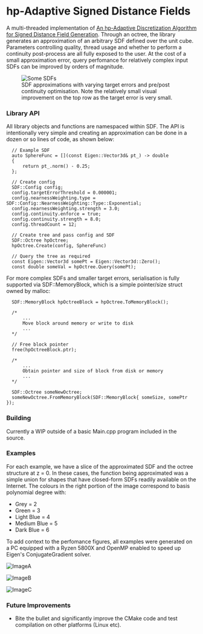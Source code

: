 # hp-Adaptive Signed Distance Fields
A multi-threaded implementation of [An hp-Adaptive Discretization Algorithm for
Signed Distance Field Generation](https://www.animation.rwth-aachen.de/media/papers/2017-TVCG-HPDistanceFields.pdf). Through an octree, the library generates an approximation of an arbitrary SDF defined over the unit cube. Parameters controlling quality, thread usage and whether to perform a continuity post-process are all fully exposed to the user. At the cost of a small approximation error, query perfomance for relatively complex input SDFs can be improved by orders of magnitude. 

<figure>
    <img src="https://i.imgur.com/HuNFjhh.jpeg"
         alt="Some SDFs">
    <figcaption>SDF approximations with varying target errors and pre/post continuity optimisation. Note the relatively small visual improvement on the top row as the target error is very small.</figcaption>
</figure>

### Library API

All library objects and functions are namespaced within SDF. The API is intentionally very simple and creating an approximation can be done in a dozen or so lines of code, as shown below:

```
  // Example SDF
  auto SphereFunc = [](const Eigen::Vector3d& pt_) -> double
  {
      return pt_.norm() - 0.25;
  };
  
  // Create config
  SDF::Config config;
  config.targetErrorThreshold = 0.000001;
  config.nearnessWeighting.type = SDF::Config::NearnessWeighting::Type::Exponential;
  config.nearnessWeighting.strength = 3.0;
  config.continuity.enforce = true;
  config.continuity.strength = 8.0;
  config.threadCount = 12;
  
  // Create tree and pass config and SDF
  SDF::Octree hpOctree;
  hpOctree.Create(config, SphereFunc)
  
  // Query the tree as required
  const Eigen::Vector3d somePt = Eigen::Vector3d::Zero();
  const double someVal = hpOctree.Query(somePt);
```

For more complex SDFs and smaller target errors, serialisation is fully supported via SDF::MemoryBlock, which is a simple pointer/size struct owned by malloc:

```
  SDF::MemoryBlock hpOctreeBlock = hpOctree.ToMemoryBlock();
  
  /*
      ...
      Move block around memory or write to disk
      ...
  */
  
  // Free block pointer
  free(hpOctreeBlock.ptr);
  
  /*
      ...
      Obtain pointer and size of block from disk or memory
      ...
  */
  
  SDF::Octree someNewOctree;
  someNewOctree.FromMemoryBlock(SDF::MemoryBlock{ someSize, somePtr });
```

### Building
Currently a WIP outside of a basic Main.cpp program included in the source.

### Examples

For each example, we have a slice of the approximated SDF and the octree structure at z = 0. In these cases, the function being approximated was a simple union for shapes that have closed-form SDFs readily available on the Internet. The colours in the right portion of the image correspond to basis polynomial degree with:

* Grey = 2
* Green = 3
* Light Blue = 4
* Medium Blue = 5
* Dark Blue = 6

To add context to the perfomance figures, all examples were generated on a PC equipped with a Ryzen 5800X and OpenMP enabled to speed up Eigen's ConjugateGradient solver. 

![ImageA](https://i.imgur.com/HPIm2IM.png)

![ImageB](https://i.imgur.com/W1MgeER.png)

![ImageC](https://i.imgur.com/ZW1iW9y.png)

### Future Improvements

* Bite the bullet and significantly improve the CMake code and test compilation on other platforms (Linux etc).
